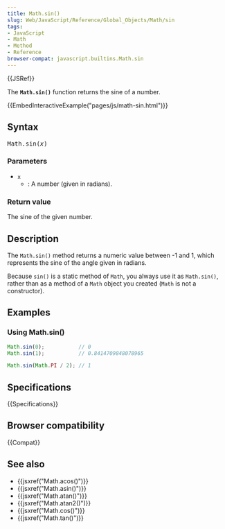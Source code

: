 ```yaml
---
title: Math.sin()
slug: Web/JavaScript/Reference/Global_Objects/Math/sin
tags:
- JavaScript
- Math
- Method
- Reference
browser-compat: javascript.builtins.Math.sin
---
```

{{JSRef}}

The **`Math.sin()`** function returns the sine of a number.

{{EmbedInteractiveExample("pages/js/math-sin.html")}}

## Syntax

<pre class="brush: js">Math.sin(<var>x</var>)</pre>

### Parameters

- `x`
  - : A number (given in radians).

### Return value

The sine of the given number.

## Description

The `Math.sin()` method returns a numeric value between -1 and 1, which
represents the sine of the angle given in radians.

Because `sin()` is a static method of `Math`, you always use it as `Math.sin()`,
rather than as a method of a `Math` object you created (`Math` is not a
constructor).

## Examples

### Using Math.sin()

```js
Math.sin(0);           // 0
Math.sin(1);           // 0.8414709848078965

Math.sin(Math.PI / 2); // 1
```

## Specifications

{{Specifications}}

## Browser compatibility

{{Compat}}

## See also

- {{jsxref("Math.acos()")}}
- {{jsxref("Math.asin()")}}
- {{jsxref("Math.atan()")}}
- {{jsxref("Math.atan2()")}}
- {{jsxref("Math.cos()")}}
- {{jsxref("Math.tan()")}}
